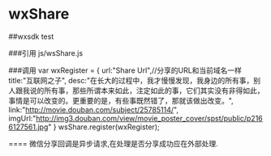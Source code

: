 # wxShare

##wxsdk test

###引用
    js/wsShare.js
    
###调用
    var wxRegister = {
        url:"Share Url",//分享的URL和当前域名一样
        title:"互联网之子",
        desc:"在长大的过程中，我才慢慢发现，我身边的所有事，别人跟我说的所有事，那些所谓本来如此，注定如此的事，它们其实没有非得如此，事情是可以改变的。更重要的是，有些事既然错了，那就该做出改变。",
        link:"http://movie.douban.com/subject/25785114/",
        imgUrl:"http://img3.douban.com/view/movie_poster_cover/spst/public/p2166127561.jpg"
    }
    wsShare.register(wxRegister);

====
    微信分享回调是异步请求,在处理是否分享成功应在外部处理.
